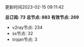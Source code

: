 更新时间2023-02-15 09:11:42

**总订阅: 73**
**总节点: 883**
**有效节点: 269**
- v2ray节点: 234
- ss节点: 32
- trojan节点: 3
